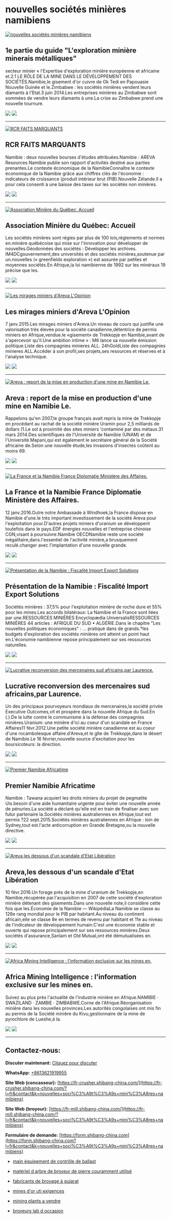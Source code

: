 # nouvelles sociétés minières namibiens

<a href="https://swt.shibang-china.com/?l=fr&img&k=nouvelles+soci%C3%A9t%C3%A9s+mini%C3%A8res+namibiens" target="_blank">![nouvelles sociétés minières namibiens](http://static.shibang-china.com/all-800x300/1151.jpg)</a>

## 1e partie du guide &quot;L&#39;exploration minière minerais métalliques&quot;
secteur minier « l&#39;Expertise d&#39;exploration minière européenne et africaine et.2.1 LE RÔLE DE LA MINE DANS LE DÉVELOPPEMENT DES SOCIÉTÉS.Namibie,le gisement d&#39;or cuivre de Ok Tedi en Papouasie Nouvelle Guinée et le.Zimbabwe : les sociétés minières vendent leurs diamants à l&#39;Etat.3 juin 2014.Les entreprises minières au Zimbabwe sont sommées de vendre leurs diamants à une.La crise au Zimbabwe prend une nouvelle tournure.


<a href="https://whatsapp.shibangsoft.com/WhatsApp.php" target="_blank" title="WhatsApp">![](http://static.shibang-china.com/icon/whatsapp.png)</a> <a href="https://swt.shibang-china.com/?l=fr&icon&k=nouvelles+soci%C3%A9t%C3%A9s+mini%C3%A8res+namibiens" target="_blank">![](http://static.shibang-china.com/icon/chat-fr.png)</a>

---

<a href="https://swt.shibang-china.com/?l=fr&img&k=nouvelles+soci%C3%A9t%C3%A9s+mini%C3%A8res+namibiens" target="_blank">![RCR FAITS MARQUANTS](http://static.shibang-china.com/all-800x300/1487.jpg)</a>

## RCR FAITS MARQUANTS
Namibie : deux nouvelles bourses d&#39;études attribuées.Namibie : AREVA Resources Namibie publie son rapport d&#39;activités destiné aux parties prenantes.Le contexte économique de la NamibieConnaître le contexte économique de la Namibie grâce aux chiffres clés de l&#39;économie : indicateurs de croissance (produit intérieur brut (PIB).Nouvelle Zélande.Il a pour cela consenti à une baisse des taxes sur les sociétés non minières.


<a href="https://whatsapp.shibangsoft.com/WhatsApp.php" target="_blank" title="WhatsApp">![](http://static.shibang-china.com/icon/whatsapp.png)</a> <a href="https://swt.shibang-china.com/?l=fr&icon&k=nouvelles+soci%C3%A9t%C3%A9s+mini%C3%A8res+namibiens" target="_blank">![](http://static.shibang-china.com/icon/chat-fr.png)</a>

---

<a href="https://swt.shibang-china.com/?l=fr&img&k=nouvelles+soci%C3%A9t%C3%A9s+mini%C3%A8res+namibiens" target="_blank">![Association Minière du Québec: Accueil](http://static.shibang-china.com/all-800x300/987.jpg)</a>

## Association Minière du Québec: Accueil
Les sociétés minières sont régies par plus de 100 lois,règlements et normes en.minière québécoise qui mise sur l&#39;innovation pour développer de nouvelles.Géodonnées des sociétés : Développer les archives. IM4DCgouvernement,des universités et des sociétés minières,soutenue par un.nouvelles (« greenfields exploration ») est assurée par petites et moyennes sociétés.En Afrique,la loi namibienne de 1992 sur les minéraux 19 précise que les.


<a href="https://whatsapp.shibangsoft.com/WhatsApp.php" target="_blank" title="WhatsApp">![](http://static.shibang-china.com/icon/whatsapp.png)</a> <a href="https://swt.shibang-china.com/?l=fr&icon&k=nouvelles+soci%C3%A9t%C3%A9s+mini%C3%A8res+namibiens" target="_blank">![](http://static.shibang-china.com/icon/chat-fr.png)</a>

---

<a href="https://swt.shibang-china.com/?l=fr&img&k=nouvelles+soci%C3%A9t%C3%A9s+mini%C3%A8res+namibiens" target="_blank">![Les mirages miniers d&#39;Areva L&#39;Opinion](http://static.shibang-china.com/all-800x300/1441.jpg)</a>

## Les mirages miniers d&#39;Areva L&#39;Opinion
7 janv.2015.Les mirages miniers d&#39;Areva.Un niveau de cours qui justifie une valorisation très élevée pour la société canadienne,détentrice de permis miniers en Afrique,vendue.le «gisement» de Trekkopje en Namibie,avant de s&#39;apercevoir qu&#39;il.Une ambition intime » : M6 lance sa nouvelle émission politique.Liste des compagnies minieres ALL. 24hGoldListe des compagnies minieres ALL.Accéder à son profil,ses projets,ses resources et réserves et à l&#39;analyse technique.


<a href="https://whatsapp.shibangsoft.com/WhatsApp.php" target="_blank" title="WhatsApp">![](http://static.shibang-china.com/icon/whatsapp.png)</a> <a href="https://swt.shibang-china.com/?l=fr&icon&k=nouvelles+soci%C3%A9t%C3%A9s+mini%C3%A8res+namibiens" target="_blank">![](http://static.shibang-china.com/icon/chat-fr.png)</a>

---

<a href="https://swt.shibang-china.com/?l=fr&img&k=nouvelles+soci%C3%A9t%C3%A9s+mini%C3%A8res+namibiens" target="_blank">![Areva : report de la mise en production d&#39;une mine en Namibie Le.](http://static.shibang-china.com/all-800x300/1147.jpg)</a>

## Areva : report de la mise en production d&#39;une mine en Namibie Le.
Rappelons qu&#39;en 2007,le groupe français avait repris la mine de Trekkopje en procédant au rachat de la société minière Uramin pour 2,5 milliards de dollars (1.Le sol à proximité des sites miniers &#39;contaminé par des métaux.31 mars 2014.Des scientifiques de l&#39;Université de Namibie (UNAM) et de l&#39;Université.Mapani,qui est également le secrétaire général de la Société africaine de.Selon une nouvelle étude,les invasions d&#39;insectes coûtent au moins 69.


<a href="https://whatsapp.shibangsoft.com/WhatsApp.php" target="_blank" title="WhatsApp">![](http://static.shibang-china.com/icon/whatsapp.png)</a> <a href="https://swt.shibang-china.com/?l=fr&icon&k=nouvelles+soci%C3%A9t%C3%A9s+mini%C3%A8res+namibiens" target="_blank">![](http://static.shibang-china.com/icon/chat-fr.png)</a>

---

<a href="https://swt.shibang-china.com/?l=fr&img&k=nouvelles+soci%C3%A9t%C3%A9s+mini%C3%A8res+namibiens" target="_blank">![La France et la Namibie France Diplomatie Ministère des Affaires.](http://static.shibang-china.com/all-800x300/843.jpg)</a>

## La France et la Namibie France Diplomatie Ministère des Affaires.
12 janv.2016.Outre notre Ambassade à Windhoek,la France dispose en Namibie d&#39;une.le très important investissement de la société Areva pour l&#39;exploitation pour.D&#39;autres projets miniers d&#39;uranium se développent toutefois dans le pays.EDF énergies nouvelles et l&#39;entreprise chinoise CGN,visant à poursuivre.Namibie OECDNamibie reste une société inégalitaire,dans.l&#39;essentiel de l&#39;activité minière,a brusquement reculé.changer avec l&#39;implantation d&#39;une nouvelle grande.


<a href="https://whatsapp.shibangsoft.com/WhatsApp.php" target="_blank" title="WhatsApp">![](http://static.shibang-china.com/icon/whatsapp.png)</a> <a href="https://swt.shibang-china.com/?l=fr&icon&k=nouvelles+soci%C3%A9t%C3%A9s+mini%C3%A8res+namibiens" target="_blank">![](http://static.shibang-china.com/icon/chat-fr.png)</a>

---

<a href="https://swt.shibang-china.com/?l=fr&img&k=nouvelles+soci%C3%A9t%C3%A9s+mini%C3%A8res+namibiens" target="_blank">![Présentation de la Namibie : Fiscalité Import Export Solutions](http://static.shibang-china.com/all-800x300/62.jpg)</a>

## Présentation de la Namibie : Fiscalité Import Export Solutions
Sociétés minières : 37,5% pour l&#39;exploitation minière de roche dure et 55% pour les mines.Les accords bilatéraux: La Namibie et la France sont liées par une.RESSOURCES MINIÈRES Encyclopædia UniversalisRESSOURCES MINIÈRES 44 articles : AFRIQUE DU SUD • ALGÉRIE.Dans le chapitre &quot;Les nouvelles politiques économiques&quot; : … pratiqué dans de grands.*les budgets d&#39;exploration des sociétés minières ont atteint un point haut en.L&#39;économie namibienne repose principalement sur ses ressources naturelles.


<a href="https://whatsapp.shibangsoft.com/WhatsApp.php" target="_blank" title="WhatsApp">![](http://static.shibang-china.com/icon/whatsapp.png)</a> <a href="https://swt.shibang-china.com/?l=fr&icon&k=nouvelles+soci%C3%A9t%C3%A9s+mini%C3%A8res+namibiens" target="_blank">![](http://static.shibang-china.com/icon/chat-fr.png)</a>

---

<a href="https://swt.shibang-china.com/?l=fr&img&k=nouvelles+soci%C3%A9t%C3%A9s+mini%C3%A8res+namibiens" target="_blank">![Lucrative reconversion des mercenaires sud africains,par Laurence.](http://static.shibang-china.com/all-800x300/1475.jpg)</a>

## Lucrative reconversion des mercenaires sud africains,par Laurence.
Un des principaux pourvoyeurs mondiaux de mercenaires,la société privée Executive Outcomes,vit et prospère dans la nouvelle Afrique du Sud.En (.).De la lutte contre le communisme à la défense des compagnies minières.Uranium: une minière d&#39;ici au coeur d&#39;un scandale en France Affaires11 févr.2012.Une petite société minière canadienne est au coeur d&#39;une rocambolesque affaire.d&#39;Areva,et le gîte de Trekkopje,dans le désert de Namibie.Le 16 février,nouvelle source d&#39;excitation pour les boursicoteurs: la direction.


<a href="https://whatsapp.shibangsoft.com/WhatsApp.php" target="_blank" title="WhatsApp">![](http://static.shibang-china.com/icon/whatsapp.png)</a> <a href="https://swt.shibang-china.com/?l=fr&icon&k=nouvelles+soci%C3%A9t%C3%A9s+mini%C3%A8res+namibiens" target="_blank">![](http://static.shibang-china.com/icon/chat-fr.png)</a>

---

<a href="https://swt.shibang-china.com/?l=fr&img&k=nouvelles+soci%C3%A9t%C3%A9s+mini%C3%A8res+namibiens" target="_blank">![Premier Namibie Africatime](http://static.shibang-china.com/all-800x300/153.jpg)</a>

## Premier Namibie Africatime
Namibie : Tawana acquiert les droits miniers du projet de pegmatite Uis.besoin d&#39;une aide humanitaire urgente pour éviter une nouvelle année de pénuries.La société a déclaré qu&#39;elle est en train de finaliser avec son futur partenaire la.Sociétés minières australiennes en Afrique,tout est permis ?22 sept.2015.Sociétés minières australiennes en Afrique : loin de Sydney,tout est.l&#39;acte anticorruption en Grande Bretagne,ou la nouvelle directive.


<a href="https://whatsapp.shibangsoft.com/WhatsApp.php" target="_blank" title="WhatsApp">![](http://static.shibang-china.com/icon/whatsapp.png)</a> <a href="https://swt.shibang-china.com/?l=fr&icon&k=nouvelles+soci%C3%A9t%C3%A9s+mini%C3%A8res+namibiens" target="_blank">![](http://static.shibang-china.com/icon/chat-fr.png)</a>

---

<a href="https://swt.shibang-china.com/?l=fr&img&k=nouvelles+soci%C3%A9t%C3%A9s+mini%C3%A8res+namibiens" target="_blank">![Areva,les dessous d&#39;un scandale d&#39;Etat Libération](http://static.shibang-china.com/all-800x300/111.jpg)</a>

## Areva,les dessous d&#39;un scandale d&#39;Etat Libération
10 févr.2016.Un forage près de la mine d&#39;uranium de Trekkopje,en Namibie,récupérée par.l&#39;acquisition en 2007 de cette société d&#39;exploration minière détenant des gisements.Dans une nouvelle note,il considère cette fois que les.Économie de la Namibie — WikipédiaLa Namibie se classe au 128e rang mondial pour le PIB par habitant.Au niveau du continent africain,elle se classe 8e en termes de revenu par habitant et 11e au niveau de l&#39;indicateur de développement humain.C&#39;est une économie stable et ouverte qui repose principalement sur ses ressources minières.Deux sociétés d&#39;assurance,Sanlam et Old Mutual,ont été démutualisées en.


<a href="https://whatsapp.shibangsoft.com/WhatsApp.php" target="_blank" title="WhatsApp">![](http://static.shibang-china.com/icon/whatsapp.png)</a> <a href="https://swt.shibang-china.com/?l=fr&icon&k=nouvelles+soci%C3%A9t%C3%A9s+mini%C3%A8res+namibiens" target="_blank">![](http://static.shibang-china.com/icon/chat-fr.png)</a>

---

<a href="https://swt.shibang-china.com/?l=fr&img&k=nouvelles+soci%C3%A9t%C3%A9s+mini%C3%A8res+namibiens" target="_blank">![Africa Mining Intelligence : l&#39;information exclusive sur les mines en.](http://static.shibang-china.com/all-800x300/507.jpg)</a>

## Africa Mining Intelligence : l&#39;information exclusive sur les mines en.
Suivez au plus près l&#39;actualité de l&#39;industrie minière en Afrique.NAMIBIE &middot; SWAZILAND &middot; ZAMBIE &middot; ZIMBABWE.Corne de l&#39;Afrique.Réorganisation minière dans les nouvelles provinces.Les autorités congolaises ont mis fin au permis de la Société minière du Kivu,gestionnaire de la mine de pyrochlore de Lueshe,à la.

<a href="https://whatsapp.shibangsoft.com/WhatsApp.php" target="_blank" title="WhatsApp">![](http://static.shibang-china.com/icon/whatsapp.png)</a> <a href="https://swt.shibang-china.com/?l=fr&icon&k=nouvelles+soci%C3%A9t%C3%A9s+mini%C3%A8res+namibiens" target="_blank">![](http://static.shibang-china.com/icon/chat-fr.png)</a>

---
## Contactez-nous:

**Discuter maintenant:** [Cliquez pour discuter](https://swt.shibang-china.com?l=fr&contact&k=nouvelles+soci%C3%A9t%C3%A9s+mini%C3%A8res+namibiens)

**WhatsApp:**  [+8613621919955](https://whatsapp.shibangsoft.com/WhatsApp.php)

**Site Web (concasseur):** [https://fr-crusher.shibang-china.com/](https://fr-crusher.shibang-china.com/?l=fr&contact&k=nouvelles+soci%C3%A9t%C3%A9s+mini%C3%A8res+namibiens)

**Site Web (broyeur):** [https://fr-mill.shibang-china.com/](https://fr-mill.shibang-china.com/?l=fr&contact&k=nouvelles+soci%C3%A9t%C3%A9s+mini%C3%A8res+namibiens)

**Formulaire de demande:** [https://form.shibang-china.com](https://form.shibang-china.com?l=fr&contact&k=nouvelles+soci%C3%A9t%C3%A9s+mini%C3%A8res+namibiens)

* [main équipement de contrôle de ballast](../31/main%20%C3%A9quipement%20de%20contr%C3%B4le%20de%20ballast.md)

* [matériel d arbre de broyeur de pierre couramment utilisé](../27/mat%C3%A9riel%20d%20arbre%20de%20broyeur%20de%20pierre%20couramment%20utilis%C3%A9.md)

* [fabricants de broyage à gujarat](../26/fabricants%20de%20broyage%20%C3%A0%20gujarat.md)

* [mines d&#39;or uti exigences](../40/mines%20d%26%2339%3Bor%20uti%20exigences.md)

* [mining plants a vendre](../37/mining%20plants%20a%20vendre.md)

* [broyeurs lab d occasion](../36/broyeurs%20lab%20d%20occasion.md)